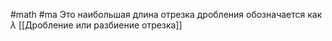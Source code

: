 #math #ma 
Это наибольшая длина отрезка дробления обозначается как $\lambda$ 
[[Дробление или разбиение отрезка]]
